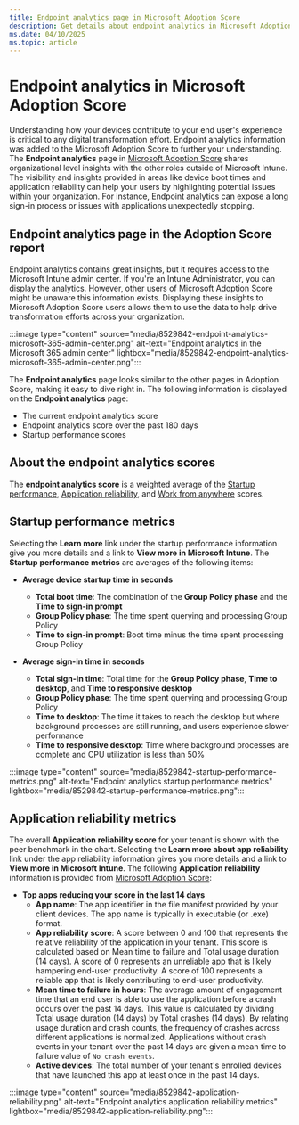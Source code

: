 ```yaml
---
title: Endpoint analytics page in Microsoft Adoption Score
description: Get details about endpoint analytics in Microsoft Adoption Score
ms.date: 04/10/2025
ms.topic: article
---
```


# Endpoint analytics in Microsoft Adoption Score
<!--IN8529842, MAX6471785-->
Understanding how your devices contribute to your end user's experience is critical to any digital transformation effort. Endpoint analytics information was added to the Microsoft Adoption Score to further your understanding. The **Endpoint analytics** page in [Microsoft Adoption Score](/microsoft-365/admin/productivity/productivity-score) shares organizational level insights with the other roles outside of Microsoft Intune. The visibility and insights provided in areas like device boot times and application reliability can help your users by highlighting potential issues within your organization. For instance, Endpoint analytics can expose a long sign-in process or issues with applications unexpectedly stopping.

## Endpoint analytics page in the Adoption Score report

Endpoint analytics contains great insights, but it requires access to the Microsoft Intune admin center. If you're an Intune Administrator, you can display the analytics. However, other users of Microsoft Adoption Score might be unaware this information exists. Displaying these insights to Microsoft Adoption Score users allows them to use the data to help drive transformation efforts across your organization.

:::image type="content" source="media/8529842-endpoint-analytics-microsoft-365-admin-center.png" alt-text="Endpoint analytics in the Microsoft 365 admin center" lightbox="media/8529842-endpoint-analytics-microsoft-365-admin-center.png":::

The **Endpoint analytics** page looks similar to the other pages in Adoption Score, making it easy to dive right in. The following information is displayed on the **Endpoint analytics** page:

- The current endpoint analytics score
- Endpoint analytics score over the past 180 days
- Startup performance scores

## About the endpoint analytics scores

The **endpoint analytics score** is a weighted average of the [Startup performance](startup-performance.md), [Application reliability](app-reliability.md), and [Work from anywhere](work-from-anywhere.md) scores.

## Startup performance metrics

Selecting the **Learn more** link under the startup performance information give you more details and a link to **View more in Microsoft Intune**. The **Startup performance metrics** are averages of the following items:

- **Average device startup time in seconds**
  - **Total boot time**: The combination of the **Group Policy phase** and the **Time to sign-in prompt**
  - **Group Policy phase**: The time spent querying and processing Group Policy
  - **Time to sign-in prompt**: Boot time minus the time spent processing Group Policy

- **Average sign-in time in seconds**
  - **Total sign-in time**: Total time for the **Group Policy phase**, **Time to desktop**, and **Time to responsive desktop**
  - **Group Policy phase**: The time spent querying and processing Group Policy
  - **Time to desktop**: The time it takes to reach the desktop but where background processes are still running, and users experience slower performance
  - **Time to responsive desktop**: Time where background processes are complete and CPU utilization is less than 50%

:::image type="content" source="media/8529842-startup-performance-metrics.png" alt-text="Endpoint analytics startup performance metrics" lightbox="media/8529842-startup-performance-metrics.png":::

## Application reliability metrics

The overall **Application reliability score** for your tenant is shown with the peer benchmark in the chart. Selecting the **Learn more about app reliability** link under the app reliability information gives you more details and a link to **View more in Microsoft Intune**. The following **Application reliability** information is provided from [Microsoft Adoption Score](/microsoft-365/admin/productivity/productivity-score):

- **Top apps reducing your score in the last 14 days**
  - **App name**: The app identifier in the file manifest provided by your client devices. The app name is typically in executable (or .exe) format.
  - **App reliability score**: A score between 0 and 100 that represents the relative reliability of the application in your tenant. This score is calculated based on Mean time to failure and Total usage duration (14 days). A score of 0 represents an unreliable app that is likely hampering end-user productivity. A score of 100 represents a reliable app that is likely contributing to end-user productivity.
  - **Mean time to failure in hours**: The average amount of engagement time that an end user is able to use the application before a crash occurs over the past 14 days. This value is calculated by dividing Total usage duration (14 days) by Total crashes (14 days). By relating usage duration and crash counts, the frequency of crashes across different applications is normalized. Applications without crash events in your tenant over the past 14 days are given a mean time to failure value of `No crash events`.
  - **Active devices**: The total number of your tenant's enrolled devices that have launched this app at least once in the past 14 days.

:::image type="content" source="media/8529842-application-reliability.png" alt-text="Endpoint analytics application reliability metrics" lightbox="media/8529842-application-reliability.png":::
